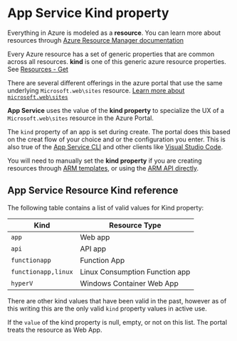 # App Service Kind property

Everything in Azure is modeled as a **resource**. You can learn more about resources through [Azure Resource Manager documentation](https://docs.microsoft.com/azure/azure-resource-manager/management/overview)

Every Azure resource has a set of generic properties that are common across all resources. **kind** is one of this generic azure resource properties. See [Resources - Get](https://docs.microsoft.com/rest/api/resources/resources/get)

There are several different offerings in the azure portal that use the same underlying `Microsoft.web\sites` resource. [Learn more about `microsoft.web\sites`](https://docs.microsoft.com/azure/templates/microsoft.web/2019-08-01/sites)

**App Service** uses the value of the **kind property** to specialize the UX of a `Microsoft.web\sites` resource in the Azure Portal.

The `kind` property of an app is set during create. The portal does this based on the creat flow of your choice and or the configuration you enter. This is also true of the [App Service CLI](https://docs.microsoft.com/cli/azure/appservice?view=azure-cli-latest) and other clients like [Visual Studio Code](https://code.visualstudio.com/).

You will need to manually set the **kind property** if you are creating resources through [ARM templates](https://docs.microsoft.com/azure/azure-resource-manager/templates/), or using the [ARM API directly](https://docs.microsoft.com/rest/api/resources/).

## App Service Resource Kind reference

The following table contains a list of valid values for Kind property:

|Kind                | Resource Type                  |
|--------------------|--------------------------------|
|`app`               | Web app                        |
|`api`               | API app                        |
|`functionapp`       | Function App                   |
|`functionapp,linux` | Linux Consumption Function app |
|`hyperV`            | Windows Container Web App      |

There are other kind values that have been valid in the past, however as of this writing this are the only valid `kind` property values in active use.

If the `value` of the kind property is null, empty, or not on this list. The portal treats the resource as Web App.
